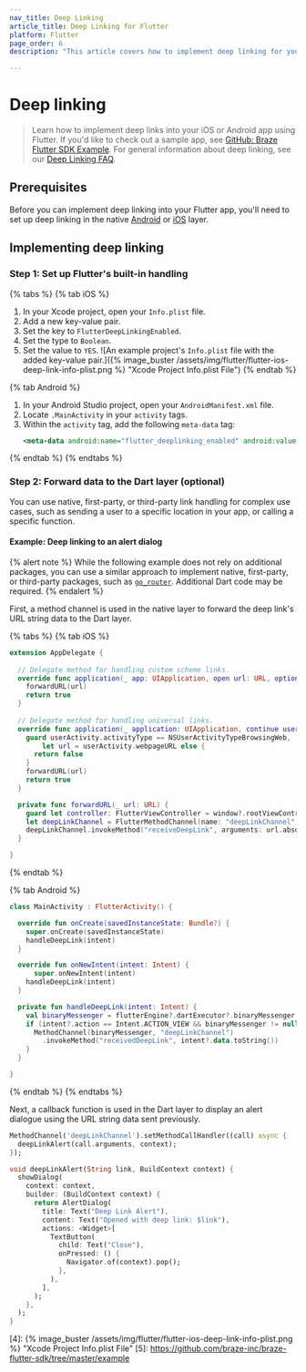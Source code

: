 ```yaml
---
nav_title: Deep Linking
article_title: Deep Linking for Flutter
platform: Flutter
page_order: 6
description: "This article covers how to implement deep linking for your Flutter apps on Android and iOS."

---
```


# Deep linking

> Learn how to implement deep links into your iOS or Android app using Flutter. If you'd like to check out a sample app, see [GitHub: Braze Flutter SDK Example](https://github.com/braze-inc/braze-flutter-sdk/tree/master/example). For general information about deep linking, see our [Deep Linking FAQ][1].

## Prerequisites

Before you can implement deep linking into your Flutter app, you'll need to set up deep linking in the native [Android][2] or [iOS][3] layer.

## Implementing deep linking

### Step 1: Set up Flutter's built-in handling

{% tabs %}
{% tab iOS %}
1. In your Xcode project, open your `Info.plist` file.
2. Add a new key-value pair.
3. Set the key to `FlutterDeepLinkingEnabled`.
4. Set the type to `Boolean`.
5. Set the value to `YES`.
    ![An example project's `Info.plist` file with the added key-value pair.]({% image_buster /assets/img/flutter/flutter-ios-deep-link-info-plist.png %} "Xcode Project Info.plist File")
{% endtab %}

{% tab Android %}
1. In your Android Studio project, open your `AndroidManifest.xml` file.
2. Locate `.MainActivity` in your `activity` tags.
3. Within the `activity` tag, add the following `meta-data` tag:
    ```xml
    <meta-data android:name="flutter_deeplinking_enabled" android:value="true" />
    ```
{% endtab %}
{% endtabs %}

### Step 2: Forward data to the Dart layer (optional)

You can use native, first-party, or third-party link handling for complex use cases, such as sending a user to a specific location in your app, or calling a specific function.

#### Example: Deep linking to an alert dialog

{% alert note %}
While the following example does not rely on additional packages, you can use a similar approach to implement native, first-party, or third-party packages, such as [`go_router`](https://pub.dev/packages/go_router). Additional Dart code may be required.
{% endalert %}

First, a method channel is used in the native layer to forward the deep link's URL string data to the Dart layer.

{% tabs %}
{% tab iOS %}
```swift
extension AppDelegate {
  
  // Delegate method for handling custom scheme links.
  override func application(_ app: UIApplication, open url: URL, options: [UIApplication.OpenURLOptionsKey : Any] = [:]) -> Bool {
    forwardURL(url)
    return true
  }
  
  // Delegate method for handling universal links.
  override func application(_ application: UIApplication, continue userActivity: NSUserActivity, restorationHandler: @escaping ([UIUserActivityRestoring]?) -> Void) -> Bool {
    guard userActivity.activityType == NSUserActivityTypeBrowsingWeb,
        let url = userActivity.webpageURL else {
      return false
    }
    forwardURL(url)
    return true
  }

  private func forwardURL(_ url: URL) {
    guard let controller: FlutterViewController = window?.rootViewController as? FlutterViewController else { return }
    let deepLinkChannel = FlutterMethodChannel(name: "deepLinkChannel", binaryMessenger: controller.binaryMessenger)
    deepLinkChannel.invokeMethod("receiveDeepLink", arguments: url.absoluteString)
  }

}
```
{% endtab %}

{% tab Android %}
```kotlin
class MainActivity : FlutterActivity() {

  override fun onCreate(savedInstanceState: Bundle?) {
    super.onCreate(savedInstanceState)
    handleDeepLink(intent)
  }

  override fun onNewIntent(intent: Intent) {
      super.onNewIntent(intent)
    handleDeepLink(intent)
  }

  private fun handleDeepLink(intent: Intent) {
    val binaryMessenger = flutterEngine?.dartExecutor?.binaryMessenger
    if (intent?.action == Intent.ACTION_VIEW && binaryMessenger != null) {
      MethodChannel(binaryMessenger, "deepLinkChannel")
        .invokeMethod("receivedDeepLink", intent?.data.toString())
    }
  }

}
```
{% endtab %}
{% endtabs %}

Next, a callback function is used in the Dart layer to display an alert dialogue using the URL string data sent previously.

```dart
MethodChannel('deepLinkChannel').setMethodCallHandler((call) async {
  deepLinkAlert(call.arguments, context);
});

void deepLinkAlert(String link, BuildContext context) {
  showDialog(
    context: context,
    builder: (BuildContext context) {
      return AlertDialog(
        title: Text("Deep Link Alert"),
        content: Text("Opened with deep link: $link"),
        actions: <Widget>[
          TextButton(
            child: Text("Close"),
            onPressed: () {
              Navigator.of(context).pop();
            },
          ),
        ],
      );
    },
  );
}
```

[1]: {{site.baseurl}}/user_guide/personalization_and_dynamic_content/deep_linking_to_in-app_content/#what-is-deep-linking
[2]: {{site.baseurl}}/developer_guide/platform_integration_guides/android/advanced_use_cases/deep_linking/
[3]: {{site.baseurl}}/developer_guide/platform_integration_guides/swift/advanced_use_cases/linking/
[4]: {% image_buster /assets/img/flutter/flutter-ios-deep-link-info-plist.png %} "Xcode Project Info.plist File"
[5]: https://github.com/braze-inc/braze-flutter-sdk/tree/master/example
